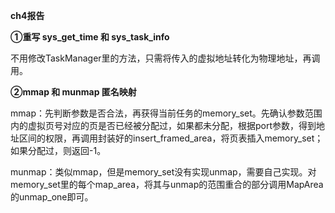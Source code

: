 **ch4报告**

**①重写 sys_get_time 和 sys_task_info**



​	不用修改TaskManager里的方法，只需将传入的虚拟地址转化为物理地址，再调用。



**②mmap 和 munmap 匿名映射**



​	mmap：先判断参数是否合法，再获得当前任务的memory_set。先确认参数范围内的虚拟页号对应的页是否已经被分配过，如果都未分配，根据port参数，得到地址区间的权限，再调用封装好的insert_framed_area，将页表插入memory_set；如果分配过，则返回-1。

​	munmap：类似mmap，但是memory_set没有实现unmap，需要自己实现。对memory_set里的每个map_area，将其与unmap的范围重合的部分调用MapArea的unmap_one即可。